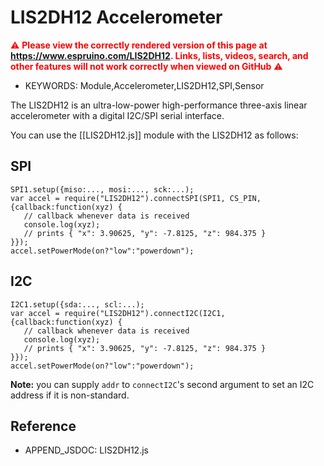 <!--- Copyright (c) 2017 Gordon Williams, Pur3 Ltd. See the file LICENSE for copying permission. -->
LIS2DH12 Accelerometer
======================

<span style="color:red">:warning: **Please view the correctly rendered version of this page at https://www.espruino.com/LIS2DH12. Links, lists, videos, search, and other features will not work correctly when viewed on GitHub** :warning:</span>

* KEYWORDS: Module,Accelerometer,LIS2DH12,SPI,Sensor

The LIS2DH12 is an ultra-low-power high-performance three-axis linear accelerometer with a digital I2C/SPI serial interface.

You can use the [[LIS2DH12.js]] module with the LIS2DH12 as follows:

SPI
---

```
SPI1.setup({miso:..., mosi:..., sck:...);
var accel = require("LIS2DH12").connectSPI(SPI1, CS_PIN, {callback:function(xyz) {
   // callback whenever data is received
   console.log(xyz);
   // prints { "x": 3.90625, "y": -7.8125, "z": 984.375 }
}});
accel.setPowerMode(on?"low":"powerdown");
```

I2C
---

```
I2C1.setup({sda:..., scl:...);
var accel = require("LIS2DH12").connectI2C(I2C1, {callback:function(xyz) {
   // callback whenever data is received
   console.log(xyz);
   // prints { "x": 3.90625, "y": -7.8125, "z": 984.375 }
}});
accel.setPowerMode(on?"low":"powerdown");
```

**Note:** you can supply `addr` to `connectI2C`'s second argument to set an I2C
address if it is non-standard.


Reference
---------
 
* APPEND_JSDOC: LIS2DH12.js
